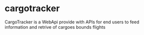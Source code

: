 # cargotracker
 CargoTracker is a WebApi provide with APIs for end users to feed information and retrive of cargoes bounds flights
